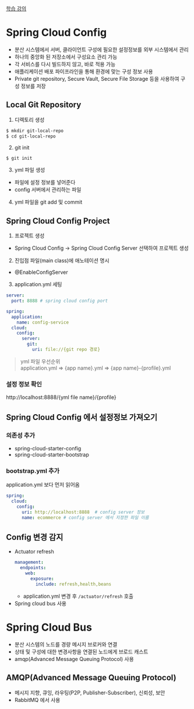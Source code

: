 [학습 강의](https://www.inflearn.com/course/%EC%8A%A4%ED%94%84%EB%A7%81-%ED%81%B4%EB%9D%BC%EC%9A%B0%EB%93%9C-%EB%A7%88%EC%9D%B4%ED%81%AC%EB%A1%9C%EC%84%9C%EB%B9%84%EC%8A%A4/dashboard)

# Spring Cloud Config
- 분산 시스템에서 서버, 클라이언트 구성에 필요한 설정정보를 외부 시스템에서 관리
- 하나의 중앙화 된 저장소에서 구성요소 관리 가능
- 각 서비스를 다시 빌드하지 않고, 바로 적용 가능
- 애플리케이션 배포 파이프라인을 통해 환경에 맞는 구성 정보 사용
- Private git repository, Secure Vault, Secure File Storage 등을 사용하여 구성 정보를 저장

## Local Git Repository
1. 디렉토리 생성
  ```bash
  $ mkdir git-local-repo
  $ cd git-local-repo
  ```
2. git init
  ```bash
  $ git init
  ```  
3. yml 파일 생성
  - 파일에 설정 정보를 넣어준다
  - config 서버에서 관리하는 파일
4. yml 파일을 git add 및 commit

## Spring Cloud Config Project
1. 프로젝트 생성
  - Spring Cloud Config -> Spring Cloud Config Server 선택하여 프로젝트 생성
2. 진입점 파일(main class)에 애노테이션 명시
  - @EnableConfigServer
3. application.yml 세팅
  ```yml
  server:
    port: 8888 # spring cloud config port

  spring:
    application: 
      name: config-service
    cloud:
      config:
        server:
          git:
            uri: file://{git repo 경로}
  ```

> yml 파일 우선순위  
> application.yml => {app name}.yml => {app name}-{profile}.yml

### 설정 정보 확인
http://localhost:8888/{yml file name}/{profile}

## Spring Cloud Config 에서 설정정보 가져오기
### 의존성 추가
- spring-cloud-starter-config
- spring-cloud-starter-bootstrap

### bootstrap.yml 추가
application.yml 보다 먼저 읽어옴
```yml
spring:
  cloud:
    config:
      uri: http://localhost:8888  # config server 정보
      name: ecommerce # config server 에서 지정한 파일 이름
```

## Config 변경 감지
- Actuator refresh
  ```yml
  management:
    endpoints:
      web:
        exposure:
          include: refresh,health,beans
  ```
  - application.yml 변경 후 `/actuator/refresh` 호출
- Spring cloud bus 사용

# Spring Cloud Bus
- 분산 시스템의 노드를 경량 메시지 브로커와 연결
- 상태 및 구성에 대한 변경사항을 연결된 노드에게 브로드 캐스트
- amqp(Advanced Message Queuing Protocol) 사용

## AMQP(Advanced Message Queuing Protocol)
- 메시지 지향, 큐잉, 라우팅(P2P, Publisher-Subscriber), 신뢰성, 보안
- RabbitMQ 에서 사용

